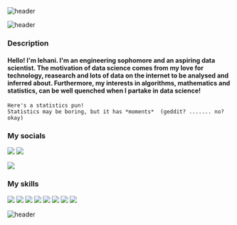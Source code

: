 ![header](https://capsule-render.vercel.app/api?type=waving&color=0:acb6e5,100:86fde8&height=200&section=header&text=Hello,%20I'm%20lehan1&fontSize=50&fontColor=ffffff&reversal=false)

![header](https://capsule-render.vercel.app/api?type=rounded&color=gradient&text=%20Hello%20and%20welcome%20to%20my%20Github%20profile!%20&height=100&fontSize=30&textBg=true)

### Description
#### Hello! I'm lehani. I'm an engineering sophomore and an aspiring data scientist. The motivation of data science comes from my love for technology, reasearch and lots of data on the internet to be analysed and inferred about. Furthermore, my interests in algorithms, mathematics and statistics, can be well quenched when I partake in data science!

    Here's a statistics pun!
    Statistics may be boring, but it has *moments*  (geddit? ....... no? okay)

### My socials
![](https://img.icons8.com/ultraviolet/30/000000/discord-logo.png) ![](https://img.shields.io/badge/zoovy-%233502-blue)
<br/>

[![](https://img.icons8.com/office/30/000000/twitter.png)](https://twitter.com/Lehani_)

### My skills

![](https://img.icons8.com/color/48/000000/python--v1.png) ![](https://img.icons8.com/ios/48/000000/flask.png) ![](https://img.icons8.com/color/48/000000/c-plus-plus-logo.png) ![](https://img.icons8.com/office/48/000000/sql.png) ![](https://img.icons8.com/stickers/48/000000/api.png) ![](https://img.icons8.com/color/48/000000/flutter.png) ![](https://img.icons8.com/color/48/000000/dart.png) ![](https://img.icons8.com/nolan/64/git.png)

![header](https://capsule-render.vercel.app/api?type=waving&color=0:acb6e5,100:86fde8&height=200&section=header&text=sayonara!&fontSize=50&textBg=false&fontColor=ffffff&section=footer)

